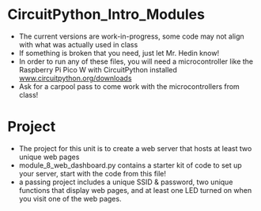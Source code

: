 # CircuitPython_Intro_Modules
- The current versions are work-in-progress, some code may not align with what was actually used in class
- If something is broken that you need, just let Mr. Hedin know!
- In order to run any of these files, you will need a microcontroller like the Raspberry Pi Pico W with CircuitPython installed
  www.circuitpython.org/downloads
- Ask for a carpool pass to come work with the microcontrollers from class!

# Project
- The project for this unit is to create a web server that hosts at least two unique web pages
- module_8_web_dashboard.py contains a starter kit of code to set up your server, start with the code from this file!
- a passing project includes a unique SSID & password, two unique functions that display web pages, and at least one LED turned on when you visit one of the web pages.
